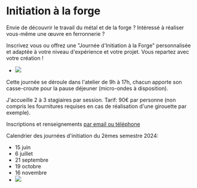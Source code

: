 
# Initiation à la forge

Envie de découvrir le travail du métal et de la forge ? Intéressé à réaliser vous-même une œuvre en ferronnerie ?

Inscrivez vous ou offrez une "Journée d'Initiation à la Forge" personnalisée et adaptée à votre niveau d'expérience et votre projet. Vous repartez avec votre création !

* ![](</asset/initiation 2.jpg>)

Cette journée se déroule dans l'atelier de 9h à 17h, chacun apporte son casse-croute pour la pause déjeuner (micro-ondes à disposition).

J'accueille 2 à 3 stagiaires par session. Tarif: 90€ par personne (non compris les fournitures requises en cas de réalisation d'une girouette par exemple).

Inscriptions et renseignements [par email ou téléphone](#contact "par email ou téléphone")

Calendrier des journées d'initiation du 2èmes semestre 2024:

* 15 juin
* 6 juillet
* 21 septembre
* 19 octobre
* 16 novembre
* ![](</asset/initiation 1.jpg>)
